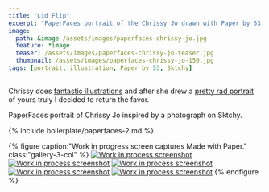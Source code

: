 ```yaml
---
title: "Lid Flip"
excerpt: "PaperFaces portrait of the Chrissy Jo drawn with Paper by 53 on an iPad."
image: 
  path: &image /assets/images/paperfaces-chrissy-jo.jpg 
  feature: *image
  teaser: /assets/images/paperfaces-chrissy-jo-teaser.jpg
  thumbnail: /assets/images/paperfaces-chrissy-jo-150.jpg
tags: [portrait, illustration, Paper by 53, Sktchy]
---
```


Chrissy does [fantastic illustrations](http://chrissyjo.com/) and after she drew a [pretty rad portrait](http://sktchy.com/aLFwUD) of yours truly I decided to return the favor.

PaperFaces portrait of Chrissy Jo inspired by a photograph on Sktchy.

{% include boilerplate/paperfaces-2.md %}

{% figure caption:"Work in progress screen captures Made with Paper." class:"gallery-3-col" %}
[![Work in process screenshot](/assets/images/paperfaces-chrissy-jo-process-1-600.jpg)](/assets/images/paperfaces-chrissy-jo-process-1-lg.jpg) [![Work in process screenshot](/assets/images/paperfaces-chrissy-jo-process-2-600.jpg)](/assets/images/paperfaces-chrissy-jo-process-2-lg.jpg) [![Work in process screenshot](/assets/images/paperfaces-chrissy-jo-process-3-600.jpg)](/assets/images/paperfaces-chrissy-jo-process-3-lg.jpg) [![Work in process screenshot](/assets/images/paperfaces-chrissy-jo-process-4-600.jpg)](/assets/images/paperfaces-chrissy-jo-process-4-lg.jpg) [![Work in process screenshot](/assets/images/paperfaces-chrissy-jo-process-5-600.jpg)](/assets/images/paperfaces-chrissy-jo-process-5-lg.jpg)
{% endfigure %}
